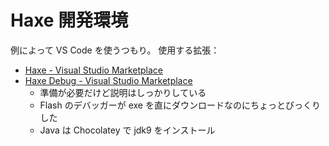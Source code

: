 # Haxe 開発環境
例によって VS Code を使うつもり。
使用する拡張：
- [Haxe - Visual Studio Marketplace](https://marketplace.visualstudio.com/items?itemName=nadako.vshaxe)
- [Haxe Debug - Visual Studio Marketplace](https://marketplace.visualstudio.com/items?itemName=vshaxe.haxe-debug)
    - 準備が必要だけど説明はしっかりしている
    - Flash のデバッガーが exe を直にダウンロードなのにちょっとびっくりした
    - Java は Chocolatey で jdk9 をインストール